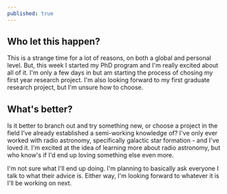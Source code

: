 ```yaml
---
published: true
---
```

## Who let this happen?

This is a strange time for a lot of reasons, on both a global and personal level. But, this week I started my PhD program and I'm really excited about all of it. I'm only a few days in but am starting the process of chosing my first year research project. I'm also looking forward to my first graduate research project, but I'm unsure how to choose.

## What's better?

Is it better to branch out and try something new, or choose a project in the field I've already established a semi-working knowledge of? I've only ever worked with radio astronomy, specifically galactic star formation - and I've loved it. I'm excited at the idea of learning more about radio astronomy, but who know's if I'd end up loving something else even more.

I'm not sure what I'll end up doing. I'm planning to basically ask everyone I talk to what their advice is. Either way, I'm looking forward to whatever it is I'll be working on next.
